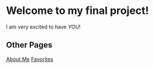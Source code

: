 # Welcome to my final project!

I am very excited to have *YOU*!

## Other Pages
[About Me](AboutMe.md)
[Favorites](Favorite.md)
